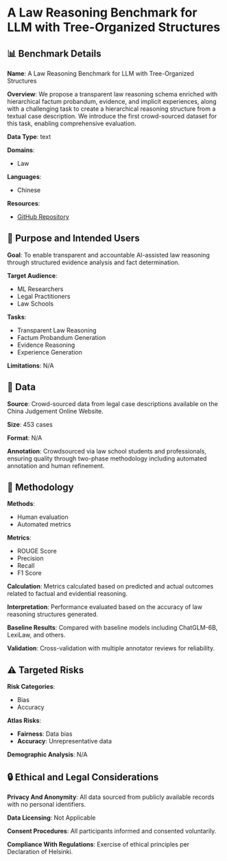 # A Law Reasoning Benchmark for LLM with Tree-Organized Structures

## 📊 Benchmark Details

**Name**: A Law Reasoning Benchmark for LLM with Tree-Organized Structures

**Overview**: We propose a transparent law reasoning schema enriched with hierarchical factum probandum, evidence, and implicit experiences, along with a challenging task to create a hierarchical reasoning structure from a textual case description. We introduce the first crowd-sourced dataset for this task, enabling comprehensive evaluation.

**Data Type**: text

**Domains**:
- Law

**Languages**:
- Chinese

**Resources**:
- [GitHub Repository](https://github.com/cocacola-lab/LawReasoningBenchmark)

## 🎯 Purpose and Intended Users

**Goal**: To enable transparent and accountable AI-assisted law reasoning through structured evidence analysis and fact determination.

**Target Audience**:
- ML Researchers
- Legal Practitioners
- Law Schools

**Tasks**:
- Transparent Law Reasoning
- Factum Probandum Generation
- Evidence Reasoning
- Experience Generation

**Limitations**: N/A

## 💾 Data

**Source**: Crowd-sourced data from legal case descriptions available on the China Judgement Online Website.

**Size**: 453 cases

**Format**: N/A

**Annotation**: Crowdsourced via law school students and professionals, ensuring quality through two-phase methodology including automated annotation and human refinement.

## 🔬 Methodology

**Methods**:
- Human evaluation
- Automated metrics

**Metrics**:
- ROUGE Score
- Precision
- Recall
- F1 Score

**Calculation**: Metrics calculated based on predicted and actual outcomes related to factual and evidential reasoning.

**Interpretation**: Performance evaluated based on the accuracy of law reasoning structures generated.

**Baseline Results**: Compared with baseline models including ChatGLM-6B, LexiLaw, and others.

**Validation**: Cross-validation with multiple annotator reviews for reliability.

## ⚠️ Targeted Risks

**Risk Categories**:
- Bias
- Accuracy

**Atlas Risks**:
- **Fairness**: Data bias
- **Accuracy**: Unrepresentative data

**Demographic Analysis**: N/A

## 🔒 Ethical and Legal Considerations

**Privacy And Anonymity**: All data sourced from publicly available records with no personal identifiers.

**Data Licensing**: Not Applicable

**Consent Procedures**: All participants informed and consented voluntarily.

**Compliance With Regulations**: Exercise of ethical principles per Declaration of Helsinki.
